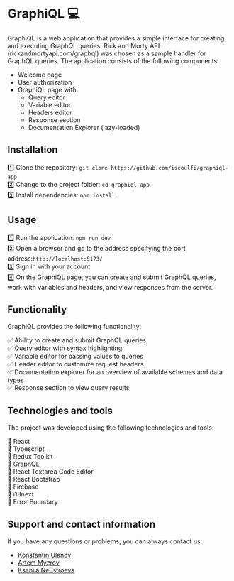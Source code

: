 # GraphiQL 💻

GraphiQL is a web application that provides a simple interface for creating and executing GraphQL queries. Rick and Morty API (rickandmortyapi.com/graphql) was chosen as a sample handler for GraphQL queries.
The application consists of the following components:

- Welcome page
- User authorization
- GraphiQL page with:
  - Query editor
  - Variable editor
  - Headers editor
  - Response section
  - Documentation Explorer (lazy-loaded)

## Installation

1️⃣ Clone the repository: `git clone https://github.com/iscoulfi/graphiql-app`  
2️⃣ Change to the project folder: `cd graphiql-app`  
3️⃣ Install dependencies: `npm install`

## Usage

1️⃣ Run the application: `npm run dev`  
2️⃣ Open a browser and go to the address specifying the port address:`http://localhost:5173/`  
3️⃣ Sign in with your account  
4️⃣ On the GraphiQL page, you can create and submit GraphQL queries, work with variables and headers, and view responses from the server.

## Functionality

GraphiQL provides the following functionality:

✅ Ability to create and submit GraphQL queries  
✅ Query editor with syntax highlighting  
✅ Variable editor for passing values to queries  
✅ Header editor to customize request headers  
✅ Documentation explorer for an overview of available schemas and data types  
✅ Response section to view query results

## Technologies and tools

The project was developed using the following technologies and tools:

🔹 React  
🔹 Typescript  
🔹 Redux Toolkit  
🔹 GraphQL  
🔹 React Textarea Code Editor  
🔹 React Bootstrap  
🔹 Firebase  
🔹 i18next  
🔹 Error Boundary

## Support and contact information

If you have any questions or problems, you can always contact us:

- [Konstantin Ulanov](https://github.com/iscoulfi)
- [Artem Myzrov](https://github.com/ArtemMyzrov)
- [Kseniia Neustroeva](https://github.com/OOOO0000OOO0000OOO)
